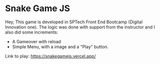 # Snake Game JS
 
Hey,
This game is developed in SPTech Front End Bootcamp (Digital Innovation one). The logic was done with support from the instructor and I also did some increments:
- A Gameover with reload
- Simple Menu, with a image and a "Play" button.

Link to play: https://snakegamejs.vercel.app/
